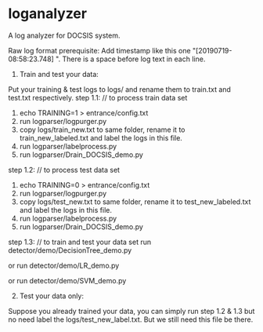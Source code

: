 # loganalyzer
A log analyzer for DOCSIS system.

Raw log format prerequisite:
Add timestamp like this one "[20190719-08:58:23.748] ". There is a space before log text in each line.

1. Train and test your data:

Put your training & test logs to logs/ and rename them to train.txt and test.txt respectively.
step 1.1:
// to process train data set
1) echo TRAINING=1 > entrance/config.txt
2) run logparser/logpurger.py
3) copy logs/train_new.txt to same folder, rename it to train_new_labeled.txt and label the logs in this file.
4) run logparser/labelprocess.py
5) run logparser/Drain_DOCSIS_demo.py

step 1.2:
// to process test data set
1) echo TRAINING=0 > entrance/config.txt
2) run logparser/logpurger.py
3) copy logs/test_new.txt to same folder, rename it to test_new_labeled.txt and label the logs in this file.
4) run logparser/labelprocess.py
5) run logparser/Drain_DOCSIS_demo.py

step 1.3:
// to train and test your data set
run detector/demo/DecisionTree_demo.py

or
run detector/demo/LR_demo.py

or
run detector/demo/SVM_demo.py

2. Test your data only:

Suppose you already trained your data, you can simply run step 1.2 & 1.3 but no need label the logs/test_new_label.txt. But we still need this file be there.
